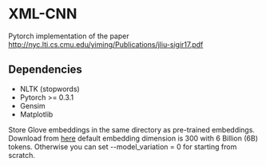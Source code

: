 # XML-CNN
Pytorch implementation of the paper http://nyc.lti.cs.cmu.edu/yiming/Publications/jliu-sigir17.pdf

## Dependencies

* NLTK (stopwords)
* Pytorch >= 0.3.1
* Gensim
* Matplotlib


Store Glove embeddings in the same directory as pre-trained embeddings. Download from [here](https://nlp.stanford.edu/data/glove.6B.zip) default embedding dimension is 300 with 6 Billion (6B) tokens. Otherwise you can set --model_variation = 0 for starting from scratch.

